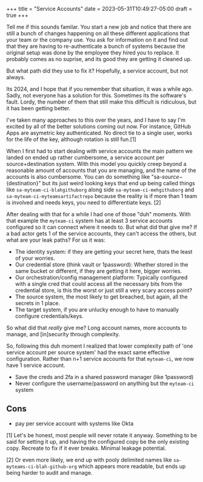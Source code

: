 +++
title = "Service Accounts"
date = 2023-05-31T10:49:27-05:00
draft = true
+++

Tell me if this sounds familar.  You start a new job and notice that there are still a bunch of changes happening on all these different applications that your team or the company use.  You ask for information on it and find out that they are having to re-authenticate a bunch of systems because the original setup was done by the employee they hired you to replace.  It probably comes as no suprise, and its good they are getting it cleaned up.

But what path did they use to fix it?  Hopefully, a service account, but not always.

Its 2024, and I hope that if you remember that situation, it was a while ago.  Sadly, not everyone has a solution for this.  Sometimes its the software's fault.  Lordy, the number of them that still make this difficult is ridiculous, but it has been getting better.

I've taken many approaches to this over the years, and I have to say I'm excited by all of the better solutions coming out now. For instance, GitHub Apps are asymetric key authenticated. No direct tie to a single user, works for the life of the key, although rotation is still fun.[1]

When I first had to start dealing with service accounts the main pattern we landed on ended up rather cumbersome, a service account per source+destination system.  With this model you quickly creep beyond a reasonable amount of accounts that you are managing, and the name of the accounts is also cumbersome.  You can do something like "sa-${source}-${destination}" but its just weird looking keys that end up being called things like `sa-myteam-ci-blahgithuborg` along side `sa-myteam-ci-mehgithuborg` and `sa-myteam-ci-myteamsartifactrepo` because the reality is if more than 1 team is involved and needs keys, you need to differentiate keys. [2]

After dealing with that for a while I had one of those "duh" moments. With that example the `myteam-ci` system has at least 3 service accounts configured so it can connect where it needs to.  But what did that give me?  If a bad actor gets 1 of the service accounts, they can't access the others, but what are your leak paths? For us it was:

* The identity system: if they are getting your secret here, thats the least of your worries.
* Our credential store (think vault or 1password): Whether stored in the same bucket or different, if they are getting it here, bigger worries.
* Our orchestration/config management platform: Typically configured with a single cred that could access all the necessary bits from the credential store, is this the worst or just still a very scary access point?
* The source system, the most likely to get breached, but again, all the secrets in 1 place.
* The target system, if you are unlucky enough to have to manually configure credentials/keys.

So what did that _really_ give me?  Long account names, more accounts to manage, and [in]security through complexity.

So, following this duh moment I realized that lower complexity path of 'one service account per source system' had the exact same effective configuration. Rather than n+1 service accounts for that `myteam-ci`, we now have 1 service account.

* Save the creds and 2fa in a shared password manager (like 1password)
* Never configure the username/password on anything but the `myteam-ci` system

## Cons

* pay per service account with systems like Okta

[1] Let's be honest, most people will never rotate it anyway.  Something to be said for setting it up, and having the configured copy be the only existing copy.  Recreate to fix if it ever breaks. Minimal leakage potential.

[2] Or even more likely, we end up with pooly delimited names like `sa-myteams-ci-blah-github-org` which appears more readable, but ends up being harder to audit and manage.
